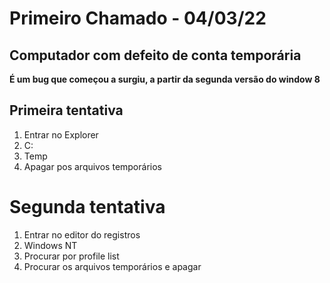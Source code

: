 # Primeiro Chamado - 04/03/22

## Computador com defeito de conta temporária

**É um bug que começou a surgiu, a partir da segunda versão do window 8**

## Primeira tentativa

1. Entrar no Explorer
2. C:
3. Temp
4. Apagar pos arquivos temporários

# Segunda tentativa

1. Entrar no editor do registros
2. Windows NT
3. Procurar por profile list
4. Procurar os arquivos temporários e apagar
